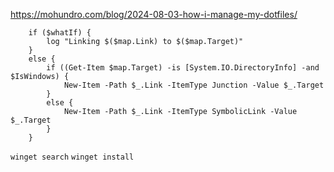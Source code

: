 https://mohundro.com/blog/2024-08-03-how-i-manage-my-dotfiles/

```
    if ($whatIf) {
        log "Linking $($map.Link) to $($map.Target)"
    }
    else {
        if ((Get-Item $map.Target) -is [System.IO.DirectoryInfo] -and $IsWindows) {
            New-Item -Path $_.Link -ItemType Junction -Value $_.Target
        }
        else {
            New-Item -Path $_.Link -ItemType SymbolicLink -Value $_.Target
        }
    }
```

`winget search`
`winget install`
